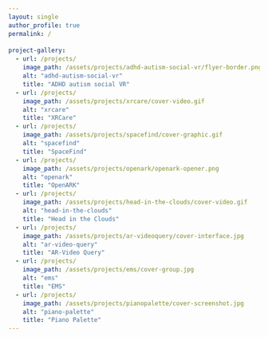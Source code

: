 ```yaml
---
layout: single
author_profile: true
permalink: /

project-gallery:
  - url: /projects/
    image_path: /assets/projects/adhd-autism-social-vr/flyer-border.png
    alt: "adhd-autism-social-vr"
    title: "ADHD autism social VR"
  - url: /projects/
    image_path: /assets/projects/xrcare/cover-video.gif
    alt: "xrcare"
    title: "XRCare"
  - url: /projects/
    image_path: /assets/projects/spacefind/cover-graphic.gif
    alt: "spacefind"
    title: "SpaceFind"
  - url: /projects/
    image_path: /assets/projects/openark/openark-opener.png
    alt: "openark"
    title: "OpenARK"
  - url: /projects/
    image_path: /assets/projects/head-in-the-clouds/cover-video.gif
    alt: "head-in-the-clouds"
    title: "Head in the Clouds"
  - url: /projects/
    image_path: /assets/projects/ar-videoquery/cover-interface.jpg
    alt: "ar-video-query"
    title: "AR-Video Query"
  - url: /projects/
    image_path: /assets/projects/ems/cover-group.jpg
    alt: "ems"
    title: "EMS"
  - url: /projects/
    image_path: /assets/projects/pianopalette/cover-screenshot.jpg
    alt: "piano-palette"
    title: "Piano Palette"
---
```



<style>
    .left-logo-wrap {
          width: 150px;
          height: 200px;
          float: left; 
          margin-right: 20px;
          margin-left: 10px;
          margin-top: 30px;
    }
    .right-logo-wrap {
        width: 150px;
        height: 180px;
        float: right; 
        margin-right: 20px;
        margin-left: 10px;
    }
</style>

<head>
    <!-- Google tag (gtag.js) -->
    <script async src="https://www.googletagmanager.com/gtag/js?id=G-G1EYLXGHXK"></script>
    <script>
    window.dataLayer = window.dataLayer || [];
    function gtag(){dataLayer.push(arguments);}
    gtag('js', new Date());

    gtag('config', 'G-G1EYLXGHXK');
    </script>
</head>

# About Me

<div class="right-logo-wrap">
    <img src="/assets/profile/free-palestine.png">
</div>

## Personal

I am a **leftist, anti-capitalist, and probably communist**.

I support the **Palestinian fight for liberation** against the Israeli occupation and genocide in Gaza.

I advocate strongly for **labor rights**. I currently organize for **Cornell's Graduate Student Union**.

I am **neurodivergent**. My **cyclothymia** (mood disorder) manifests itself in frequent depressive episodes beyond my control. I self-identify with **autism spectrum disorder** (ASD). With the help of therapy, medication, and time, I have found ways to situationally mask many of my ASD symptoms. I acknowledge that this gives me a great deal of **privilege** relative to many other autistic folks, especially in social and work settings. Meanwhile, I continue to deal regularly with symptoms of **co-morbid depression, anxiety, and chronic pain**.

I feel pretty **gender-fluid** nowadays. In my explorations of gender identity and expression, I have found that I can take things slowly, at my own pace, without feeling much gender dysphoria. I acknowledge that this also gives me a great deal of **privilege**, relative to many trans / nonbinary folks, since I can easily express as a cisgender man in preparation for potentially hostile environments to avoid microaggressions, abuse, etc.

## Academic

<div class="right-logo-wrap">
    <img src="/assets/profile/cornell-tech-logo.png">
</div>

I am a **2nd year PhD student** in **Computer Science** at **Cornell Tech** (Cornell's NYC graduate campus).

I am advised by [Prof. Shiri Azenkot](https://shiriazenkot.wixsite.com/shiri-azenkot) in the **Enhancing Ability Lab**. I am also a member of the [XR Collaboratory](https://xr.cornell.edu/collaboratory).

My current research in **human-computer interaction** focuses on the intersection of extended /virtual / augmented reality **(XR / VR / AR)** and **mental health + accessibility**. My past projects have spanned various application areas such as healthcare, music, and architecture.


# Projects

## Gallery

{% include gallery layout="half" id="project-gallery"%}

## Reflections
<!-- 
acknowledge my privilege in being able to mask many of my ASD symptoms situationally in social and work environments where we are expected to conform to neurotypical standards). -->

I feel grateful to be working in this space alongside like-minded
collaborators towards what we hope can be meaningful social change. 
Yet I have learned to feel even more gratitude for people who see 
things differently, those who cannot help but express surprise, doubt, 
fear, worry, or criticism in the face of this research field. After all, 
XR has become largely synonymous with the metaverse and other dystopian 
visions of late-stage capitalism. I resonate with the opinion that big tech
companies and leadership in recent years have done little to inspire 
hope in collective good, social safety nets, or prioritization of people 
over profits. I deeply admire those who refuse to just idolize modern day 
technology. We cannot let "innovation" whitewash or excacerbate the troubling 
flaws in our current exploitative systems that continue to fail vulnerable populations.

At the same time, I try to remind myself how XR and technology 
can allure us with the hope of a better future. For example,
I love how XR can blend the physical and virtual worlds of its users, 
enabling immersive social interaction and expressive collaboration. 
I appreciate that XR interfaces exist in the same 
3D world as us, making digital technology more intuitive and natural 
for us to use. I enjoy the interdisciplinary nature of XR; it can extend 
to nearly any social context, including the healthcare and accessibility 
settings I work in today. I hope to continue working on XR projects with 
the aim of helping those in need or directly building up the skills to do so.

# Previously

Previously, I graduated from **UC Berkeley** with a B.S. in Electrical 
Engineering and Computer Science as a member of the [Berkeley EECS Honors Program](https://eecs.berkeley.edu/resources/undergrads/honors). I worked under the supervision of [Prof. Bjoern Hartmann](https://people.eecs.berkeley.edu/~bjoern)
in the [Jacobs Institute for Design Innovation](https://jacobsinstitute.berkeley.edu), [Prof. Luisa Caldas](https://ced.berkeley.edu/people/luisa-caldas) in the [XR Lab](https://xrlab.berkeley.edu), and [Dr. Allen Yang](https://vivecenter.berkeley.edu/people/allen-y-yang) in the [FHL Vive Center for Enhanced Reality](https://vivecenter.berkeley.edu)

After finishing my undergraduate in 2021, I deferred 
my PhD admission to take a gap year. Post COVID burnout, 
I wanted to catch my breath and work on recuperating my mental health. 
I later interned as a technical exhibit designer at the 
**[National Museum of Mathematics](https://momath.org)**.
I was also fortunate enough to have the means to travel to various parts of the world.


